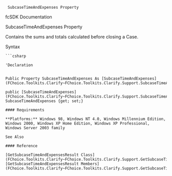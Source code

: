 ﻿     SubcaseTimeAndExpenses Property                                                   

fcSDK Documentation

SubcaseTimeAndExpenses Property

Contains the sums and totals calculated before closing a Case.

Syntax

```vbnet
```csharp

'Declaration
 

Public Property SubcaseTimeAndExpenses As [SubcaseTimeAndExpenses](FChoice.Toolkits.Clarify~FChoice.Toolkits.Clarify.Support.SubcaseTimeAndExpenses.md)

public [SubcaseTimeAndExpenses](FChoice.Toolkits.Clarify~FChoice.Toolkits.Clarify.Support.SubcaseTimeAndExpenses.md) SubcaseTimeAndExpenses {get; set;}

#### Requirements

**Platforms:** Windows 98, Windows NT 4.0, Windows Millennium Edition, Windows 2000, Windows XP Home Edition, Windows XP Professional, Windows Server 2003 family

See Also

#### Reference

[GetSubcaseTimeAndExpensesResult Class](FChoice.Toolkits.Clarify~FChoice.Toolkits.Clarify.Support.GetSubcaseTimeAndExpensesResult.md)  
[GetSubcaseTimeAndExpensesResult Members](FChoice.Toolkits.Clarify~FChoice.Toolkits.Clarify.Support.GetSubcaseTimeAndExpensesResult_members.md)